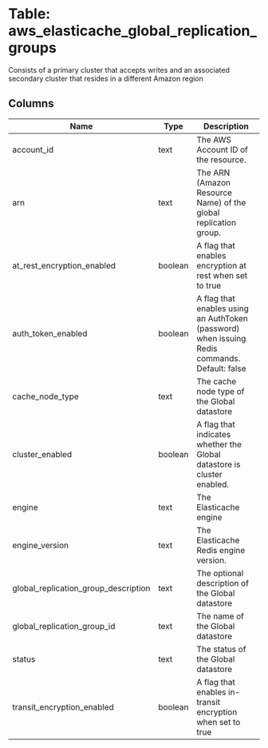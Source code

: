 
# Table: aws_elasticache_global_replication_groups
Consists of a primary cluster that accepts writes and an associated secondary cluster that resides in a different Amazon region
## Columns
| Name        | Type           | Description  |
| ------------- | ------------- | -----  |
|account_id|text|The AWS Account ID of the resource.|
|arn|text|The ARN (Amazon Resource Name) of the global replication group.|
|at_rest_encryption_enabled|boolean|A flag that enables encryption at rest when set to true|
|auth_token_enabled|boolean|A flag that enables using an AuthToken (password) when issuing Redis commands. Default: false|
|cache_node_type|text|The cache node type of the Global datastore|
|cluster_enabled|boolean|A flag that indicates whether the Global datastore is cluster enabled.|
|engine|text|The Elasticache engine|
|engine_version|text|The Elasticache Redis engine version.|
|global_replication_group_description|text|The optional description of the Global datastore|
|global_replication_group_id|text|The name of the Global datastore|
|status|text|The status of the Global datastore|
|transit_encryption_enabled|boolean|A flag that enables in-transit encryption when set to true|
